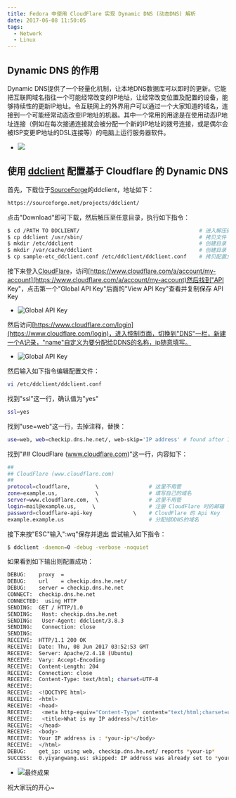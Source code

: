 ```yaml
---
title: Fedora 中使用 CloudFlare 实现 Dynamic DNS (动态DNS) 解析
date: 2017-06-08 11:50:05
tags:
  - Network
  - Linux
---
```

## Dynamic DNS 的作用
Dynamic DNS提供了一个轻量化机制，让本地DNS数据库可以即时的更新。它能把互联网域名指往一个可能经常改变的IP地址，让经常改变位置及配置的设备，能够持续性的更新IP地址。令互联网上的外界用户可以通过一个大家知道的域名，连接到一个可能经常动态改变IP地址的机器。其中一个常用的用途是在使用动态IP地址连接（例如在每次接通连接就会被分配一个新的IP地址的拨号连接，或是偶尔会被ISP变更IP地址的DSL连接等）的电脑上运行服务器软件。

  * ![ ](https://yiyangwang.us/2017-06-08/cloudflare-set-dynamic-dns/3.jpg)

<!-- more -->
## 使用 [ddclient](https://sourceforge.net/projects/ddclient/) 配置基于 Cloudflare 的 Dynamic DNS

首先，下载位于[SourceForge](https://sourceforge.net)的ddclient，地址如下：

``` bash
https://sourceforge.net/projects/ddclient/
```

点击"Download"即可下载，然后解压至任意目录，执行如下指令：

``` bash
$ cd /PATH TO DDCLIENT/                                      # 进入解压的目录
$ cp ddclient /usr/sbin/                                     # 拷贝文件
$ mkdir /etc/ddclient                                        # 创建目录
$ mkdir /var/cache/ddclient                                  # 创建目录
$ cp sample-etc_ddclient.conf /etc/ddclient/ddclient.conf    # 拷贝配置文件
```

接下来登入[CloudFlare](https://www.cloudflare.com)，访问[https://www.cloudflare.com/a/account/my-account](https://www.cloudflare.com/a/account/my-account)然后找到"API Key"，点击第一个"Global API Key"后面的"View API Key"查看并复制保存 API Key

  * ![Global API Key](https://yiyangwang.us/2017-06-08/cloudflare-set-dynamic-dns/0.jpg)

然后访问[https://www.cloudflare.com/login](https://www.cloudflare.com/login)，进入控制页面，切换到"DNS"一栏，新建一个A记录，"name"自定义为要分配给DDNS的名称，ip随意填写。

  * ![Global API Key](https://yiyangwang.us/2017-06-08/cloudflare-set-dynamic-dns/1.jpg)

然后输入如下指令编辑配置文件：

``` bash
vi /etc/ddclient/ddclient.conf
```

找到"ssl"这一行，确认值为"yes"

``` bash
ssl=yes
```

找到"use=web"这一行，去掉注释，替换：

``` bash
use=web, web=checkip.dns.he.net/, web-skip='IP address' # found after IP Address
```

找到"## CloudFlare (www.cloudflare.com)"这一行，内容如下：

``` bash
##
## CloudFlare (www.cloudflare.com)
##
protocol=cloudflare,        \                # 这里不用管
zone=example.us,            \                # 填写自己的域名
server=www.cloudflare.com,  \                # 这里不用管
login=mail@example.us,     \                 # 注册 CloudFlare 时的邮箱
password=cloudflare-api-key             \    # CloudFlare 的 Api Key
example.example.us                           # 分配给DDNS的域名
```

接下来按"ESC"输入":wq"保存并退出
尝试输入如下指令：

``` bash
$ ddclient -daemon=0 -debug -verbose -noquiet
```

如果看到如下输出则配置成功：

``` bash
DEBUG:    proxy  = 
DEBUG:    url    = checkip.dns.he.net/
DEBUG:    server = checkip.dns.he.net
CONNECT:  checkip.dns.he.net
CONNECTED:  using HTTP
SENDING:  GET / HTTP/1.0
SENDING:   Host: checkip.dns.he.net
SENDING:   User-Agent: ddclient/3.8.3
SENDING:   Connection: close
SENDING:   
RECEIVE:  HTTP/1.1 200 OK
RECEIVE:  Date: Thu, 08 Jun 2017 03:52:53 GMT
RECEIVE:  Server: Apache/2.4.18 (Ubuntu)
RECEIVE:  Vary: Accept-Encoding
RECEIVE:  Content-Length: 204
RECEIVE:  Connection: close
RECEIVE:  Content-Type: text/html; charset=UTF-8
RECEIVE:  
RECEIVE:  <!DOCTYPE html>
RECEIVE:  <html>
RECEIVE:  <head>
RECEIVE:   <meta http-equiv="Content-Type" content="text/html;charset=utf-8" />
RECEIVE:   <title>What is my IP address?</title>
RECEIVE:  </head>
RECEIVE:  <body>
RECEIVE:  Your IP address is : *your-ip*</body>
RECEIVE:  </html>
DEBUG:    get_ip: using web, checkip.dns.he.net/ reports *your-ip*
SUCCESS:  0.yiyangwang.us: skipped: IP address was already set to *your-ip*.
```

  * ![最终成果](https://yiyangwang.us/2017-06-08/cloudflare-set-dynamic-dns/2.jpg)

祝大家玩的开心~
